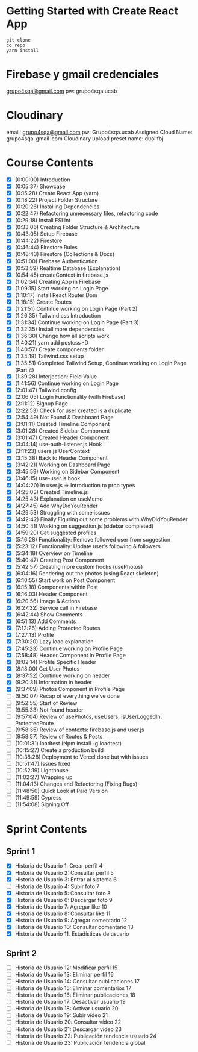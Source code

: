 # Getting Started with Create React App

```
git clone
cd repo
yarn install
```

# Firebase y gmail credenciales

grupo4sqa@gmail.com
pw: grupo4sqa.ucab

# Cloudinary

email: grupo4sqa@gmail.com
pw: Grupo4sqa.ucab
Assigned Cloud Name: grupo4sqa-gmail-com
Cloudinary upload preset name: duoiifbj

# Course Contents

- [x] (0:00:00) Introduction
- [x] (0:05:37) Showcase
- [x] (0:15:28) Create React App (yarn)
- [x] (0:18:22) Project Folder Structure
- [x] (0:20:26) Installing Dependencies
- [x] (0:22:47) Refactoring unnecessary files, refactoring code
- [x] (0:29:18) Install ESLint
- [x] (0:33:06) Creating Folder Structure & Architecture
- [x] (0:43:05) Setup Firebase
- [x] (0:44:22) Firestore
- [x] (0:46:44) Firestore Rules
- [x] (0:48:43) Firestore (Collections & Docs)
- [x] (0:51:00) Firebase Authentication
- [x] (0:53:59) Realtime Database (Explanation)
- [x] (0:54:45) createContext in firebase.js
- [x] (1:02:34) Creating App in Firebase
- [x] (1:09:15) Start working on Login Page
- [x] (1:10:17) Install React Router Dom
- [x] (1:18:15) Create Routes
- [x] (1:21:51) Continue working on Login Page (Part 2)
- [x] (1:26:35) Tailwind.css Introduction
- [x] (1:31:34) Continue working on Login Page (Part 3)
- [x] (1:32:35) Install more dependencies
- [x] (1:36:30) Change how all scripts work
- [x] (1:40:21) yarn add postcss -D
- [x] (1:40:57) Create components folder
- [x] (1:34:19) Tailwind.css setup
- [x] (1:35:51) Completed Tailwind Setup, Continue working on Login Page (Part 4)
- [x] (1:39:28) Interjection: Field Value
- [x] (1:41:56) Continue working on Login Page
- [x] (2:01:47) Tailwind.config
- [x] (2:06:05) Login Functionality (with Firebase)
- [x] (2:11:12) Signup Page
- [x] (2:22:53) Check for user created is a duplicate
- [x] (2:54:49) Not Found & Dashboard Page
- [x] (3:01:11) Created Timeline Component
- [x] (3:01:28) Created Sidebar Component
- [x] (3:01:47) Created Header Component
- [x] (3:04:14) use-auth-listener.js Hook
- [x] (3:11:23) users.js UserContext
- [x] (3:15:38) Back to Header Component
- [x] (3:42:21) Working on Dashboard Page
- [x] (3:45:59) Working on Sidebar Component
- [x] (3:46:15) use-user.js hook
- [x] (4:04:20) In user.js ⇒ Introduction to prop types
- [x] (4:25:03) Created Timeline.js
- [x] (4:25:43) Explanation on useMemo
- [x] (4:27:45) Add WhyDidYouRender
- [x] (4:29:53) Struggling with some issues
- [x] (4:42:42) Finally Figuring out some problems with WhyDidYouRender
- [x] (4:50:41) Working on suggestion.js (sidebar completed)
- [x] (4:59:20) Get suggested profiles
- [x] (5:16:28) Functionality: Remove followed user from suggestion
- [x] (5:23:12) Functionality: Update user’s following & followers
- [x] (5:34:18) Overview on Timeline
- [x] (5:40:47) Creating Post Component
- [x] (5:42:57) Creating more custom hooks (usePhotos)
- [x] (6:04:16) Rendering out the photos (using React skeleton)
- [x] (6:10:55) Start work on Post Component
- [x] (6:15:18) Components within Post
- [x] (6:16:03) Header Component
- [x] (6:20:56) Image & Actions
- [x] (6:27:32) Service call in Firebase
- [x] (6:42:44) Show Comments
- [x] (6:51:13) Add Comments
- [x] (7:12:26) Adding Protected Routes
- [x] (7:27:13) Profile
- [x] (7:30:20) Lazy load explanation
- [x] (7:45:23) Continue working on Profile Page
- [x] (7:58:48) Header Component in Profile Page
- [x] (8:02:14) Profile Specific Header
- [x] (8:18:00) Get User Photos
- [x] (8:37:52) Continue working on header
- [x] (9:20:31) Information in header
- [x] (9:37:09) Photos Component in Profile Page
- [ ] (9:50:07) Recap of everything we’ve done
- [ ] (9:52:55) Start of Review
- [ ] (9:55:33) Not found header
- [ ] (9:57:04) Review of usePhotos, useUsers, isUserLoggedIn, ProtectedRoute
- [ ] (9:58:35) Review of contexts: firebase.js and user.js
- [ ] (9:58:57) Review of Routes & Posts
- [ ] (10:01:31) loadtest (Npm install -g loadtest)
- [ ] (10:15:27) Create a production build
- [ ] (10:38:28) Deployment to Vercel done but with issues
- [ ] (10:51:47) Issues fixed
- [ ] (10:52:19) Lighthouse
- [ ] (11:02:27) Wrapping up
- [ ] (11:04:13) Changes and Refactoring (Fixing Bugs)
- [ ] (11:48:50) Quick Look at Paid Version
- [ ] (11:49:59) Cypress
- [ ] (11:54:08) Signing Off

# Sprint Contents

## Sprint 1

- [x] Historia de Usuario 1: Crear perfil 4
- [x] Historia de Usuario 2: Consultar perfil 5
- [x] Historia de Usuario 3: Entrar al sistema 6
- [ ] Historia de Usuario 4: Subir foto 7
- [x] Historia de Usuario 5: Consultar foto 8
- [x] Historia de Usuario 6: Descargar foto 9
- [x] Historia de Usuario 7: Agregar like 10
- [x] Historia de Usuario 8: Consultar like 11
- [x] Historia de Usuario 9: Agregar comentario 12
- [x] Historia de Usuario 10: Consultar comentario 13
- [x] Historia de Usuario 11: Estadísticas de usuario

## Sprint 2

- [ ] Historia de Usuario 12: Modificar perfil 15
- [ ] Historia de Usuario 13: Eliminar perfil 16
- [ ] Historia de Usuario 14: Consultar publicaciones 17
- [ ] Historia de Usuario 15: Eliminar comentarios 17
- [ ] Historia de Usuario 16: Eliminar publicaciones 18
- [ ] Historia de Usuario 17: Desactivar usuario 19
- [ ] Historia de Usuario 18: Activar usuario 20
- [ ] Historia de Usuario 19: Subir vídeo 21
- [ ] Historia de Usuario 20: Consultar vídeo 22
- [ ] Historia de Usuario 21: Descargar vídeo 23
- [ ] Historia de Usuario 22: Publicación tendencia usuario 24
- [ ] Historia de Usuario 23: Publicación tendencia global

